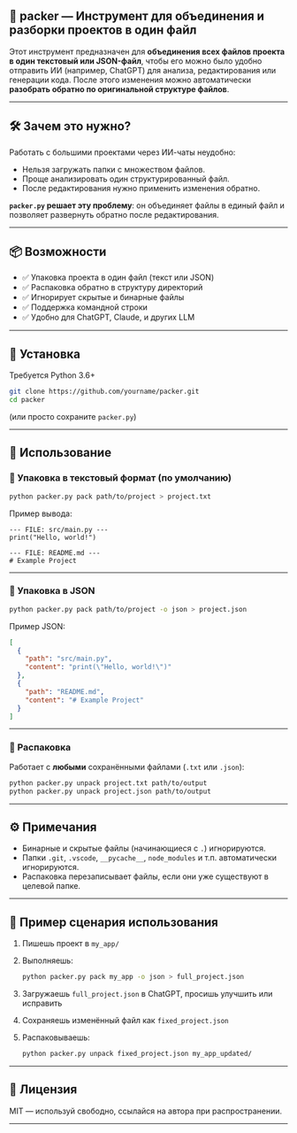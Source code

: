 
## 🧩 packer — Инструмент для объединения и разборки проектов в один файл

Этот инструмент предназначен для **объединения всех файлов проекта в один текстовый или JSON-файл**, чтобы его можно было удобно отправить ИИ (например, ChatGPT) для анализа, редактирования или генерации кода. После этого изменения можно автоматически **разобрать обратно по оригинальной структуре файлов**.

---

## 🛠 Зачем это нужно?

Работать с большими проектами через ИИ-чаты неудобно:

* Нельзя загружать папки с множеством файлов.
* Проще анализировать один структурированный файл.
* После редактирования нужно применить изменения обратно.

**`packer.py` решает эту проблему**: он объединяет файлы в единый файл и позволяет развернуть обратно после редактирования.

---

## 📦 Возможности

* ✅ Упаковка проекта в один файл (текст или JSON)
* ✅ Распаковка обратно в структуру директорий
* ✅ Игнорирует скрытые и бинарные файлы
* ✅ Поддержка командной строки
* ✅ Удобно для ChatGPT, Claude, и других LLM

---

## 🚀 Установка

Требуется Python 3.6+

```bash
git clone https://github.com/yourname/packer.git
cd packer
```

(или просто сохраните `packer.py`)

---

## 📌 Использование

### 🧵 Упаковка в текстовый формат (по умолчанию)

```bash
python packer.py pack path/to/project > project.txt
```

Пример вывода:

```text
--- FILE: src/main.py ---
print("Hello, world!")

--- FILE: README.md ---
# Example Project
```

---

### 🧵 Упаковка в JSON

```bash
python packer.py pack path/to/project -o json > project.json
```

Пример JSON:

```json
[
  {
    "path": "src/main.py",
    "content": "print(\"Hello, world!\")"
  },
  {
    "path": "README.md",
    "content": "# Example Project"
  }
]
```

---

### 🔁 Распаковка

Работает с **любыми** сохранёнными файлами (`.txt` или `.json`):

```bash
python packer.py unpack project.txt path/to/output
python packer.py unpack project.json path/to/output
```

---

## ⚙️ Примечания

* Бинарные и скрытые файлы (начинающиеся с `.`) игнорируются.
* Папки `.git`, `.vscode`, `__pycache__`, `node_modules` и т.п. автоматически игнорируются.
* Распаковка перезаписывает файлы, если они уже существуют в целевой папке.

---

## 📌 Пример сценария использования

1. Пишешь проект в `my_app/`

2. Выполняешь:

   ```bash
   python packer.py pack my_app -o json > full_project.json
   ```

3. Загружаешь `full_project.json` в ChatGPT, просишь улучшить или исправить

4. Сохраняешь изменённый файл как `fixed_project.json`

5. Распаковываешь:

   ```bash
   python packer.py unpack fixed_project.json my_app_updated/
   ```

---

## 📝 Лицензия

MIT — используй свободно, ссылайся на автора при распространении.

---
